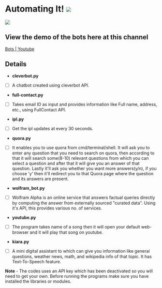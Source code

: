 # Automating It! ![](https://travis-ci.org/ab-anand/Automation-Bots.svg?branch=master)


![](https://media.giphy.com/media/RPZu7v6zA2WOI/giphy.gif)

## View the demo of the bots here at this channel
[Bots | Youtube](https://www.youtube.com/channel/UCJPR7NC5igzhgzjRFeNWLvQ)

## Details

- <b>cleverbot.py</b>

- [ ] A chatbot created using cleverbot API. 

- <b>full-contact.py</b>

- [ ] Takes email ID as input and provides information like Full name, address, etc., using FullContact API.

- <b>ipl.py</b>

- [ ] Get the ipl updates at every 30 seconds. 

- <b>quora.py</b>

- [ ] It enables you to use quora from cmd/terminal/shell. It will ask you to enter any question that you need to search on quora, then     according to that it will search some(8-10) relevant questions from which you can select a question and after that it will give you an answer of that question. Lastly it'll ask you whether you want more answers(y/n), if you choose 'y' then it'll redirect you to that    Quora page where the question and its answers are present. 

- <b>wolfram_bot.py</b>

- [ ] Wolfram Alpha is an online service that answers factual queries directly by computing the answer from externally sourced "curated data".
 Using it's API, this provides various no. of services.
 
 - <b>youtube.py</b>
 
 - [ ] The program takes name of a song then it will open your default web-browser and it will play that song on youtube.
 
 - <b>kiara.py</b> 
 
 - [ ] A mini digital assistant to which can give you information like general questions, weather news, math, and wikipedia info of that topic.
 It has Text-To-Speech feature.
 
 <b>Note</b> - The codes uses an API key which has been deactivated so you will need to get your own.
Before running the programs make sure you have installed the libraries or modules. 

